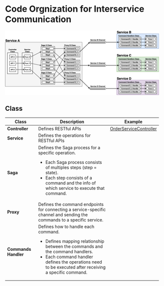 # Code Orgnization for Interservice Communication

![](diagrams/interservice_communication.png)

## Class

| Class | Description | Example |
|----|----|----|
| **Controller** | Defines RESTful APIs | [OrderServiceController](../ftgo-order-service/src/main/java/com/ftgo/orderservice/controller/OrderServiceController.java) |
| **Service** | Defines the operations for RESTful APIs | |
| **Saga** | Defines the Saga process for a specific operation. <ul><li>Each Saga process consists of multiples steps (step = state).<li>Each step consists of a command and the info of which service to execute that command.</ul> | |
| **Proxy** | Defines the command endpoints for connecting a service-specific channel and sending the commands to a specific service. | |
| **Commands Handler** | Defines how to handle each command. <ul><li>Defines mapping relationship between the commands and the command handlers.<li>Each command handler defines the operations need to be executed after receiving a specific command.</ul>
